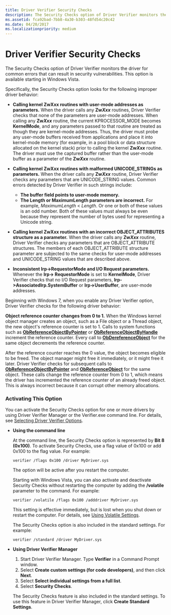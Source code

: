 ```yaml
---
title: Driver Verifier Security Checks
description: The Security Checks option of Driver Verifier monitors the driver for common errors that can result in security vulnerabilities.
ms.assetid: fca92bad-7bb8-4a30-b303-48fd54c20c42
ms.date: 04/20/2017
ms.localizationpriority: medium
---
```


# Driver Verifier Security Checks

The Security Checks option of Driver Verifier monitors the driver for common errors that can result in security vulnerabilities. This option is available starting in Windows Vista.

Specifically, the Security Checks option looks for the following improper driver behavior:

- **Calling kernel ZwXxx routines with user-mode addresses as parameters.** When the driver calls any **Zw*Xxx*** routines, Driver Verifier checks that none of the parameters are user-mode addresses. When calling any **Zw*Xxx*** routine, the current KPROCESSOR\_MODE becomes **KernelMode**, and any parameters passed to that routine are treated as though they are kernel-mode addresses. Thus, the driver must probe any user-mode buffers received from applications and place it into kernel-mode memory (for example, in a pool block or data structure allocated on the kernel stack) prior to calling the kernel **Zw*Xxx*** routine. The driver must use the captured buffer rather than the user-mode buffer as a parameter of the **Zw*Xxx*** routine.

- **Calling kernel ZwXxx routines with malformed UNICODE\_STRINGs as parameters.** When the driver calls any **Zw*Xxx*** routine, Driver Verifier checks any parameters that are UNICODE\_STRING values. Common errors detected by Driver Verifier in such strings include:
  -   **The buffer field points to user-mode memory.**
  -   **The Length or MaximumLength parameters are incorrect.** For example, *MaximumLength* &lt; *Length*. Or one or both of these values is an odd number. Both of these values must always be even because they represent the number of bytes used for representing a Unicode string.
- **Calling kernel ZwXxx routines with an incorrect OBJECT\_ATTRIBUTES structure as a parameter.** When the driver calls any **Zw*Xxx*** routine, Driver Verifier checks any parameters that are OBJECT\_ATTRIBUTE structures. The members of each OBJECT\_ATTRIBUTE structure parameter are subjected to the same checks for user-mode addresses and UNICODE\_STRING values that are described above.

- **Inconsistent Irp-&gt;RequestorMode and I/O Request parameters.** Whenever the **Irp-&gt; RequestorMode** is set to **KernelMode**, Driver Verifier checks that no I/O Request parameters, **Irp-&gt;AssociatedIrp.SystemBuffer** or **Irp-&gt;UserBuffer**, are user-mode addresses.

Beginning with Windows 7, when you enable any Driver Verifier option, Driver Verifier checks for the following driver behavior:

**Object reference counter changes from 0 to 1.**
When the Windows kernel object manager creates an object, such as a File object or a Thread object, the new object's reference counter is set to 1. Calls to system functions such as [**ObReferenceObjectByPointer**](/windows-hardware/drivers/ddi/wdm/nf-wdm-obreferenceobjectbypointer) or [**ObReferenceObjectByHandle**](/windows-hardware/drivers/ddi/wdm/nf-wdm-obreferenceobjectbyhandle) increment the reference counter. Every call to [**ObDereferenceObject**](/windows-hardware/drivers/ddi/wdm/nf-wdm-obdereferenceobject) for the same object decrements the reference counter.

After the reference counter reaches the 0 value, the object becomes eligible to be freed. The object manager might free it immediately, or it might free it later. Driver Verifier checks for subsequent calls to [**ObReferenceObjectByPointer**](/windows-hardware/drivers/ddi/wdm/nf-wdm-obreferenceobjectbypointer) and [**ObReferenceObject**](/windows-hardware/drivers/ddi/wdm/nf-wdm-obfreferenceobject) for the same object. These calls change the reference counter from 0 to 1, which means the driver has incremented the reference counter of an already freed object. This is always incorrect because it can corrupt other memory allocations.

### <span id="activating_this_option"></span><span id="ACTIVATING_THIS_OPTION"></span>Activating This Option

You can activate the Security Checks option for one or more drivers by using Driver Verifier Manager or the Verifier.exe command line. For details, see [Selecting Driver Verifier Options](selecting-driver-verifier-options.md).

-   **Using the command line**

    At the command line, the Security Checks option is represented by **Bit 8 (0x100)**. To activate Security Checks, use a flag value of 0x100 or add 0x100 to the flag value. For example:

    ```
    verifier /flags 0x100 /driver MyDriver.sys
    ```

    The option will be active after you restart the computer.

    Starting with Windows Vista, you can also activate and deactivate Security Checks without restarting the computer by adding the **/volatile** parameter to the command. For example:

    ```
    verifier /volatile /flags 0x100 /adddriver MyDriver.sys
    ```

    This setting is effective immediately, but is lost when you shut down or restart the computer. For details, see [Using Volatile Settings](using-volatile-settings.md).

    The Security Checks option is also included in the standard settings. For example:

    ```
    verifier /standard /driver MyDriver.sys
    ```

-   **Using Driver Verifier Manager**

    1.  Start Driver Verifier Manager. Type **Verifier** in a Command Prompt window.
    2.  Select **Create custom settings (for code developers)**, and then click **Next**.
    3.  Select **Select individual settings from a full list**.
    4.  Select **Security Checks**.

    The Security Checks feature is also included in the standard settings. To use this feature in Driver Verifier Manager, click **Create Standard Settings**.

 

